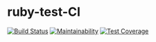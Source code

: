 # ruby-test-CI
[![Build Status](https://travis-ci.org/mickulis/ruby-test-CI.svg?branch=master)](https://travis-ci.org/mickulis/ruby-test-CI)
[![Maintainability](https://api.codeclimate.org/v1/badges/920cec1f00e7af99623e/maintainability)](https://codeclimate.org/github/mickulis/ruby-test-CI/maintainability)
[![Test Coverage](https://api.codeclimate.org/v1/badges/920cec1f00e7af99623e/test_coverage)](https://codeclimate.org/github/mickulis/ruby-test-CI/test_coverage)